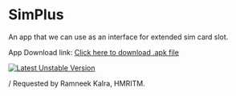 # SimPlus
An app that we can use as an interface for extended sim card slot.

App Download link:
<a href="https://drive.google.com/open?id=0B3L1gvQrBEvPSThZRk5rT01oZVk">Click here to download .apk file</a>

[![Latest Unstable Version](https://poser.pugx.org/buonzz/laravel-4-freegeoip/v/unstable.svg)](https://github.com/ShubhamKushwah/SimPlus)

/ Requested by Ramneek Kalra, HMRITM.
